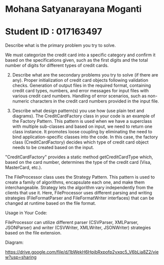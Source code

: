 # Mohana Satyanarayana Moganti
# Student ID : 017163497

Describe what is the primary problem you try to solve.

We must categorize the credit card into a specific category and confirm it based on the specifications given, such as the first digits and the total number of digits for different types of credit cards.

2. Describe what are the secondary problems you try to solve (if there are any).
Proper initialization of credit card objects following validation checks.
Generation of output files in the required format, containing credit card types, numbers, and error messages for input files with various credit card numbers.
Handling of error scenarios, such as non-numeric characters in the credit card numbers provided in the input file.

3. Describe what design pattern(s) you use how (use plain text and diagrams).
The CreditCardFactory class in your code is an example of the Factory Pattern. This pattern is used when we have a superclass with multiple sub-classes and based on input, we need to return one class instance. It promotes loose coupling by eliminating the need to bind application-specific classes into the code. In this case, the factory class (CreditCardFactory) decides which type of credit card object needs to be created based on the input.

"CreditCardFactory" provides a static method getCreditCardType which, based on the card number, determines the type of the credit card (Visa, MasterCard, etc.).

The FileProcessor class uses the Strategy Pattern. This pattern is used to create a family of algorithms, encapsulate each one, and make them interchangeable. Strategy lets the algorithm vary independently from the clients that use it. Here, FileProcessor uses different parsing and writing strategies (FileFormatParser and FileFormatWriter interfaces) that can be changed at runtime based on the file format.

Usage in Your Code:

FileProcessor can utilize different parser (CSVParser, XMLParser, JSONParser) and writer (CSVWriter, XMLWriter, JSONWriter) strategies based on the file extension.


Diagram:

https://drive.google.com/file/d/1bWekH6HpjbRxpofp2yxqc5_V6bLia8Z2/view?usp=sharing
